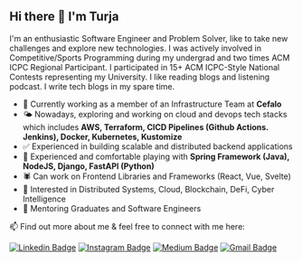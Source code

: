 ## Hi there 👋 I'm Turja
I'm an enthusiastic Software Engineer and Problem Solver, like to take new challenges and explore new technologies. I was actively involved in Competitive/Sports Programming during my undergrad and two times ACM ICPC Regional Participant. I participated in 15+ ACM ICPC-Style National Contests representing my University. I like reading blogs and listening podcast. I write tech blogs in my spare time.

- 🏡 Currently working as a member of an Infrastructure Team at **Cefalo**
- 🌤️ Nowadays, exploring and working on cloud and devops tech stacks which includes **AWS, Terraform, CICD Pipelines (Github Actions. Jenkins), Docker, Kubernetes, Kustomize**
- ✅ Experienced in building scalable and distributed backend applications
- 🐞 Experienced and comfortable playing with **Spring Framework (Java), NodeJS, Django, FastAPI (Python)**
- 🕷️ Can work on Frontend Libraries and Frameworks (React, Vue, Svelte)
- 📖 Interested in Distributed Systems, Cloud, Blockchain, DeFi, Cyber Intelligence
- 🤖 Mentoring Graduates and Software Engineers


📫 Find out more about me & feel free to connect with me here:

[![Linkedin Badge](https://img.shields.io/badge/-simantaturja-blue?style=flat-square&logo=Linkedin&logoColor=white&link=https://www.linkedin.com/in/simantaturja/)](https://www.linkedin.com/in/simantaturja/)
[![Instagram Badge](https://img.shields.io/badge/-simantaturja-purple?style=flat-square&logo=instagram&logoColor=white&link=https://instagram.com/simantaturja/)](https://instagram.com/simantaturja)
[![Medium Badge](https://img.shields.io/badge/-@simantaturja-03a57a?style=flat-square&labelColor=000000&logo=Medium&link=https://medium.com/@simantaturja/)](https://medium.com/@simantaturja)
[![Gmail Badge](https://img.shields.io/badge/-simantaturja@gmail.com-c14438?style=flat-square&logo=Gmail&logoColor=white&link=mailto:simantaturja@gmail.com)](mailto:simantaturja@gmail.com)



